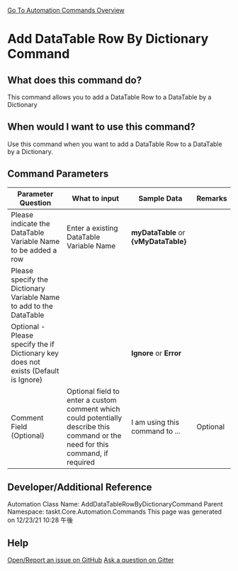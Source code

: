 <!--TITLE: Add DataTable Row By Dictionary Command -->
<!-- SUBTITLE: a command in the DataTable Commands group. -->
[Go To Automation Commands Overview](/automation-commands.md)


# Add DataTable Row By Dictionary Command


## What does this command do?
This command allows you to add a DataTable Row to a DataTable by a Dictionary


## When would I want to use this command?
Use this command when you want to add a DataTable Row to a DataTable by a Dictionary.


## Command Parameters
| Parameter Question   	| What to input  	|  Sample Data 	| Remarks  	|
| ---                    | ---               | ---           | ---       |
|Please indicate the DataTable Variable Name to be added a row|Enter a existing DataTable Variable Name|**myDataTable** or **{vMyDataTable}**||
|Please specify the Dictionary Variable Name to add to the DataTable||||
|Optional - Please specify the if Dictionary key does not exists (Default is Ignore)||**Ignore** or **Error**||
|Comment Field (Optional)|Optional field to enter a custom comment which could potentially describe this command or the need for this command, if required|I am using this command to ...|Optional|










## Developer/Additional Reference
Automation Class Name: AddDataTableRowByDictionaryCommand
Parent Namespace: taskt.Core.Automation.Commands
This page was generated on 12/23/21 10:28 午後


## Help
[Open/Report an issue on GitHub](https://github.com/saucepleez/taskt/issues/new)
[Ask a question on Gitter](https://gitter.im/taskt-rpa/Lobby)
